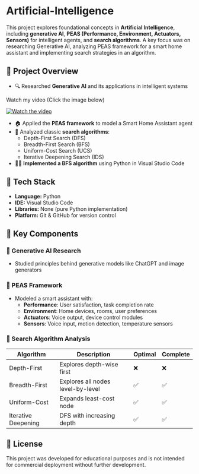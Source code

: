 # Artificial-Intelligence

This project explores foundational concepts in **Artificial Intelligence**, including **generative AI**, **PEAS (Performance, Environment, Actuators, Sensors)** for intelligent agents, and **search algorithms**. A key focus was on researching Generative AI, analyzing PEAS framework for a smart home assistant and implementing search strategies in an algorithm.


## 🧠 Project Overview

- 🔍 Researched **Generative AI** and its applications in intelligent systems

Watch my video (Click the image below)

[![Watch the video](https://img.youtube.com/vi/jUT7mxVGF6M/0.jpg)](https://www.youtube.com/watch?v=jUT7mxVGF6M)

- 🏠 Applied the **PEAS framework** to model a Smart Home Assistant agent
- 🧮 Analyzed classic **search algorithms**:
  - Depth-First Search (DFS)
  - Breadth-First Search (BFS)
  - Uniform-Cost Search (UCS)
  - Iterative Deepening Search (IDS)
- 🧑‍💻 **Implemented a BFS algorithm** using Python in Visual Studio Code



## 🧰 Tech Stack

- **Language:** Python  
- **IDE:** Visual Studio Code  
- **Libraries:** None (pure Python implementation)  
- **Platform:** Git & GitHub for version control  



## 📌 Key Components

### 🔹 Generative AI Research
- Studied principles behind generative models like ChatGPT and image generators

### 🔹 PEAS Framework
- Modeled a smart assistant with:
  - **Performance**: User satisfaction, task completion rate
  - **Environment**: Home devices, rooms, user preferences
  - **Actuators**: Voice output, device control modules
  - **Sensors**: Voice input, motion detection, temperature sensors

### 🔹 Search Algorithm Analysis
| Algorithm | Description | Optimal | Complete |
|----------|-------------|---------|----------|
| Depth-First | Explores depth-wise first | ❌ | ❌ |
| Breadth-First | Explores all nodes level-by-level | ✅ | ✅ |
| Uniform-Cost | Expands least-cost node | ✅ | ✅ |
| Iterative Deepening | DFS with increasing depth | ✅ | ✅ |

## 📝 License

This project was developed for educational purposes and is not intended for commercial deployment without further development.
